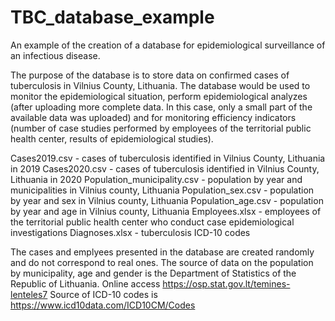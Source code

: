 # TBC_database_example

An example of the creation of a database for epidemiological surveillance of an infectious disease.

The purpose of the database is to store data on confirmed cases of tuberculosis in Vilnius County, Lithuania. The database would be used to monitor the epidemiological situation, perform epidemiological analyzes (after uploading more complete data. In this case, only a small part of the available data was uploaded) and for monitoring efficiency indicators (number of case studies performed by employees of the territorial public health center, results of epidemiological studies).

Cases2019.csv - cases of tuberculosis identified in Vilnius County, Lithuania in 2019
Cases2020.csv - cases of tuberculosis identified in Vilnius County, Lithuania in 2020
Population_municipality.csv - population by year and municipalities in Vilnius county, Lithuania
Population_sex.csv - population by year and sex in Vilnius county, Lithuania
Population_age.csv - population by year and age in Vilnius county, Lithuania
Employees.xlsx - employees of the territorial public health center who conduct case epidemiological investigations
Diagnoses.xlsx - tuberculosis ICD-10 codes

The cases and emplyees presented in the database are created randomly and do not correspond to real ones.
The source of data on the population by municipality, age and gender is the Department of Statistics of the Republic of Lithuania. Online access https://osp.stat.gov.lt/temines-lenteles7 
Source of ICD-10 codes is https://www.icd10data.com/ICD10CM/Codes
